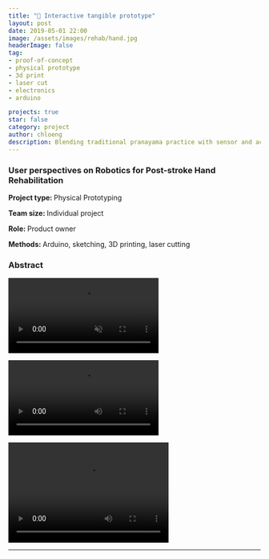```yaml
---
title: "🧘 ‍Interactive tangible prototype"
layout: post
date: 2019-05-01 22:00
image: /assets/images/rehab/hand.jpg
headerImage: false
tag:
- proof-of-concept
- physical prototype
- 3d print
- laser cut
- electronics
- arduino

projects: true
star: false
category: project
author: chloeng
description: Blending traditional pranayama practice with sensor and actuators.
---
```


### User perspectives on Robotics for Post-stroke Hand Rehabilitation
<b>Project type: </b> Physical Prototyping

<b>Team size: </b> Individual project

<b>Role: </b> Product owner

<b>Methods: </b> Arduino, sketching, 3D printing, laser cutting

### Abstract
<video autoplay muted loop src="https://chloenhy.github.io/assets/images/pcp/pcp-backyard.mp4"></video>

<video src="https://chloenhy.github.io/assets/images/pcp/pcp-backyard.mp4"  loop={true} controls preload></video>

<video src="https://chloenhy.github.io/assets/images/pcp/pcp-test.mp4"  loop={true} width="320" height="200" controls preload></video>

---

